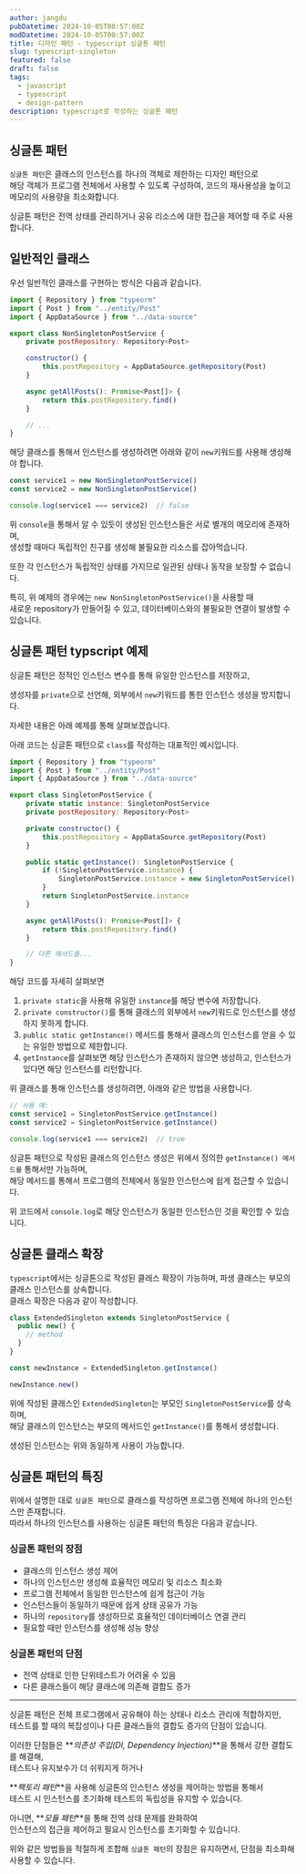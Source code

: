 ```yaml
---
author: jangdu
pubDatetime: 2024-10-05T00:57:00Z
modDatetime: 2024-10-05T00:57:00Z
title: 디자인 패턴 - typescript 싱글톤 패턴
slug: typescript-singleton
featured: false
draft: false
tags:
  - javascript
  - typescript
  - design-pattern
description: typescript로 작성하는 싱글톤 패턴
---
```


## 싱글톤 패턴

`싱글톤 패턴`은 클래스의 인스턴스를 하나의 객체로 제한하는 디자인 패턴으로  
해당 객체가 프로그램 전체에서 사용할 수 있도록 구성하여, 코드의 재사용성을 높이고 메모리의 사용량을 최소화합니다.

싱글톤 패턴은 전역 상태를 관리하거나 공유 리소스에 대한 접근을 제어할 때 주로 사용합니다.

## 일반적인 클래스

우선 일반적인 클래스를 구현하는 방식은 다음과 같습니다.

```javascript
import { Repository } from "typeorm"
import { Post } from "../entity/Post"
import { AppDataSource } from "../data-source"

export class NonSingletonPostService {
    private postRepository: Repository<Post>

    constructor() {
        this.postRepository = AppDataSource.getRepository(Post)
    }

    async getAllPosts(): Promise<Post[]> {
        return this.postRepository.find()
    }

    // ...
}
```

해당 클래스를 통해서 인스턴스를 생성하려면 아래와 같이 `new`키워드를 사용해 생성해야 합니다.

```javascript
const service1 = new NonSingletonPostService()
const service2 = new NonSingletonPostService()

console.log(service1 === service2)  // false
```

위 `console`을 통해서 알 수 있듯이 생성된 인스턴스들은 서로 별개의 메모리에 존재하며,  
생성할 때마다 독립적인 친구를 생성해 불필요한 리소스를 잡아먹습니다.

또한 각 인스턴스가 독립적인 상태를 가지므로 일관된 상태나 동작을 보장할 수 없습니다.

특히, 위 예제의 경우에는 `new NonSingletonPostService()`을 사용할 때  
새로운 repository가 만들어질 수 있고, 데이터베이스와의 불필요한 연결이 발생할 수 있습니다.

## 싱글톤 패턴 typscript 예제

싱글톤 패턴은 정적인 인스턴스 변수를 통해 유일한 인스턴스를 저장하고,

생성자를 `private`으로 선언해, 외부에서 `new`키워드를 통한 인스턴스 생성을 방지합니다.

자세한 내용은 아래 예제를 통해 살펴보겠습니다.

아래 코드는 싱글톤 패턴으로 `class`를 작성하는 대표적인 예시입니다.

```javascript
import { Repository } from "typeorm"
import { Post } from "../entity/Post"
import { AppDataSource } from "../data-source"

export class SingletonPostService {
    private static instance: SingletonPostService
    private postRepository: Repository<Post>

    private constructor() {
        this.postRepository = AppDataSource.getRepository(Post)
    }

    public static getInstance(): SingletonPostService {
        if (!SingletonPostService.instance) {
            SingletonPostService.instance = new SingletonPostService()
        }
        return SingletonPostService.instance
    }

    async getAllPosts(): Promise<Post[]> {
        return this.postRepository.find()
    }

    // 다른 메서드들...
}
```

해당 코드를 자세히 살펴보면

1.  `private static`을 사용해 유일한 `instance`를 해당 변수에 저장합니다.
2.  `private constructor()`를 통해 클래스의 외부에서 `new`키워드로 인스턴스를 생성하지 못하게 합니다.
3.  `public static getInstance()` 메서드를 통해서 클래스의 인스턴스를 얻을 수 있는 유일한 방법으로 제한합니다.
4.  `getInstance`를 살펴보면 해당 인스턴스가 존재하지 않으면 생성하고, 인스턴스가 있다면 해당 인스턴스를 리턴합니다.

위 클래스를 통해 인스턴스를 생성하려면, 아래와 같은 방법을 사용합니다.

```javascript
// 사용 예:
const service1 = SingletonPostService.getInstance()
const service2 = SingletonPostService.getInstance()

console.log(service1 === service2)  // true
```

싱글톤 패턴으로 작성된 클래스의 인스턴스 생성은 위에서 정의한 `getInstance() 메서드를` 통해서만 가능하며,  
해당 메서드를 통해서 프로그램의 전체에서 동일한 인스턴스에 쉽게 접근할 수 있습니다.

위 코드에서 `console.log`로 해당 인스턴스가 동일한 인스턴스인 것을 확인할 수 있습니다.

## 싱글톤 클래스 확장

`typescript`에서는 싱글톤으로 작성된 클래스 확장이 가능하며, 파생 클래스는 부모의 클래스 인스턴스를 상속합니다.  
클래스 확장은 다음과 같이 작성합니다.

```javascript
class ExtendedSingleton extends SingletonPostService {
  public new() {
    // method
  }
}

const newInstance = ExtendedSingleton.getInstance()

newInstance.new()
```

위에 작성된 클래스인 `ExtendedSingleton`는 부모인 `SingletonPostService`를 상속하며,  
해당 클래스의 인스턴스는 부모의 메서드인 `getInstance()`를 통해서 생성합니다.

생성된 인스턴스는 위와 동일하게 사용이 가능합니다.

## 싱글톤 패턴의 특징

위에서 설명한 대로 `싱글톤 패턴`으로 클래스를 작성하면 프로그램 전체에 하나의 인스턴스만 존재합니다.  
따라서 하나의 인스턴스를 사용하는 싱글톤 패턴의 특징은 다음과 같습니다.

### 싱글톤 패턴의 장점

- 클래스의 인스턴스 생성 제어
- 하나의 인스턴스만 생성해 효율적인 메모리 및 리소스 최소화
- 프로그램 전체에서 동일한 인스턴스에 쉽게 접근이 가능
- 인스턴스들이 동일하기 때문에 쉽게 상태 공유가 가능
- 하나의 `repository`를 생성하므로 효율적인 데이터베이스 연결 관리
- 필요할 때만 인스턴스를 생성해 성능 향상

### 싱글톤 패턴의 단점

- 전역 상태로 인한 단위테스트가 어려울 수 있음
- 다른 클래스들이 해당 클래스에 의존해 결합도 증가

---

싱글톤 패턴은 전체 프로그램에서 공유해야 하는 상태나 리소스 관리에 적합하지만,  
테스트를 할 때의 복잡성이나 다른 클래스들의 결합도 증가의 단점이 있습니다.

이러한 단점들은 **_의존성 주입(DI, Dependency Injection)_**을 통해서 강한 결합도를 해결해,  
테스트나 유지보수가 더 쉬워지게 하거나

**_팩토리 패턴_**을 사용해 싱글톤의 인스턴스 생성을 제어하는 방법을 통해서  
테스트 시 인스턴스를 초기화해 테스트의 독립성을 유지할 수 있습니다.

아니면, **_모듈 패턴_**을 통해 전역 상태 문제를 완화하여  
인스턴스의 접근을 제어하고 필요시 인스턴스를 초기화할 수 있습니다.

위와 같은 방법들을 적절하게 조합해 `싱글톤 패턴`의 장점은 유지하면서, 단점을 최소화해 사용할 수 있습니다.

